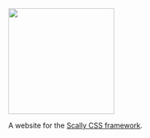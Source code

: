 <img src="https://dl.dropboxusercontent.com/s/anlzedtpekcnla7/logo.png" width="211">

A website for the [Scally CSS framework](https://github.com/chris-pearce/scally).
